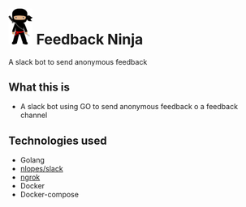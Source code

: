 # <img src="./avatar.png" width="48"> Feedback Ninja
A slack bot to send anonymous feedback

## What this is
- A slack bot using GO to send anonymous feedback o a feedback channel

## Technologies used
- Golang
- [nlopes/slack](https://github.com/nlopes/slack)
- [ngrok](https://ngrok.com/)
- Docker
- Docker-compose
